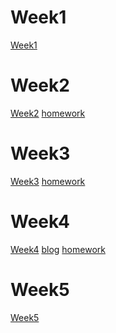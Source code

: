 # Week1
[Week1](https://legandcorepower2.github.io/207410571/w1/week01.html)
 
#  Week2

[Week2](https://legandcorepower2.github.io/207410571/w2/2.html)
[homework](https://legandcorepower2.github.io/207410571/w2/2homework.html)
# Week3
[Week3](https://legandcorepower2.github.io/207410571/w3/tku60.html)
[homework](https://legandcorepower2.github.io/207410571/w3/week03.html)
# Week4
[Week4](https://legandcorepower2.github.io/207410571/w4/week04.html)
[blog](https://legandcorepower2.github.io/207410571/w4/blog.html)
[homework](https://legandcorepower2.github.io/207410571/w4/w4.html)
# Week5
[Week5](https://legandcorepower2.github.io/207410571/w5/week05.html)

<!--stackedit_data:
eyJoaXN0b3J5IjpbLTY0NTk5NzA4NywxMjY4MjA0NjcsMTIzMT
YzMzU1Myw1NjIzOTk2MTldfQ==
-->